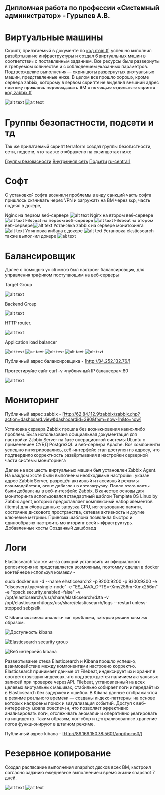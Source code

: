 ## Дипломная работа по профессии «Системный администратор» - Гурылев А.В.

# Виртуальные машины

Скрипт, прилагаемый в документе по [код main.tf](https://github.com/A1ex93/diplom/blob/main/main.tf), успешно выполнил развёртывание инфраструктуры и создал 6 виртуальных машин в соответствии с поставленным заданием. Все ресурсы были развернуты в требуемом количестве и с соблюдением указанных параметров. Подтверждение выполнения — скриншоты развернутых виртуальных машин, представленные ниже. В целом все прошло хорошо, кроме сервера zabbix, которому в первом скрипте не выделил внешний адрес поэтому пришлось пересоздавать ВМ с помощью отдельного скрипта - [код zabbix.tf](https://github.com/A1ex93/diplom/blob/main/zabbix.tf)

![alt text](https://github.com/A1ex93/diplom/blob/main/diplom_image/all_vm.png)
![alt text](https://github.com/A1ex93/diplom/blob/main/diplom_image/diski.png)

# Группы безопастности, подсети и тд

Так же прилагаемый скрипт terraform создал группы безопастности, сети, подсети, что так же отображено на скриншотах ниже

[Группы безопасности](https://github.com/A1ex93/diplom/blob/main/diplom_image/security-group.png)
[Внутренняя сеть](https://github.com/A1ex93/diplom/blob/main/diplom_image/internal-zone.png)
[Подсети](https://github.com/A1ex93/diplom/blob/main/diplom_image/security-group.png)
[ru-central1](https://github.com/A1ex93/diplom/blob/main/diplom_image/ru-central1.png)

# Софт

С установкой софта возникли проблемы в виду санкций часть софта пришлось скачивать через VPN и загружать на ВМ через scp, часть поднял в докере,

Nginx на первом веб-сервере
![alt text](https://github.com/A1ex93/diplom/blob/main/diplom_image/nginx-web-1.png)
Nginx на втором веб-сервере
![alt text](https://github.com/A1ex93/diplom/blob/main/diplom_image/nginx-web-2.png)
Filebeat на первом веб-сервере
![alt text](https://github.com/A1ex93/diplom/blob/main/diplom_image/filebeat-web-1.png)
Filebeat на втором веб-сервере
![alt text](https://github.com/A1ex93/diplom/blob/main/diplom_image/filebeat-web-2.png)
Установка zabbix на сервере мониторинга
![alt text](https://github.com/A1ex93/diplom/blob/main/diplom_image/zabbix-install.png)
Установка кибана в докере
![alt text](https://github.com/A1ex93/diplom/blob/main/diplom_image/kibana-with-docker.png)
Установка elasticsearch также выполнил докере
![alt text](https://github.com/A1ex93/diplom/blob/main/diplom_image/elasticsearch-with-docker.png)

# Балансировщик

Далее с помощью yc cli мною был настроен балансировщик, для управления трафиком поступающим на веб-серверы

Target Group

![alt text](https://github.com/A1ex93/diplom/blob/main/diplom_image/target-group.png)

Backend Group

![alt text](https://github.com/A1ex93/diplom/blob/main/diplom_image/backend-group.png)

HTTP router.

![alt text](https://github.com/A1ex93/diplom/blob/main/diplom_image/route-table.png)

Application load balancer

![alt text](https://github.com/A1ex93/diplom/blob/main/diplom_image/balancer.png)
![alt text](https://github.com/A1ex93/diplom/blob/main/diplom_image/balancer1.png)
![alt text](https://github.com/A1ex93/diplom/blob/main/diplom_image/balancer2.png)
![alt text](https://github.com/A1ex93/diplom/blob/main/diplom_image/balancer3.png)
![alt text](https://github.com/A1ex93/diplom/blob/main/diplom_image/balancer4.png)

Публичный адрес балансировщика - [http://84.252.132.76/]

Протестируйте сайт curl -v <публичный IP балансера>:80

![alt text](https://github.com/A1ex93/diplom/blob/main/diplom_image/all_vm.png)

# Мониторинг
Публичный адрес zabbix - [http://62.84.112.9/zabbix/zabbix.php?action=dashboard.view&dashboardid=390&from=now-1h&to=now]

Установка сервера Zabbix прошла без возникновения каких-либо проблем. Была использована официальная документация для настройки Zabbix Server на базе операционной системы Ubuntu с применением СУБД PostgreSQL и веб-сервера Apache. Все компоненты успешно интегрировались, веб-интерфейс стал доступен по адресу, что подтвердило корректность развёртывания и настройки серверной части системы мониторинга.

Далее на все шесть виртуальных машин был установлен Zabbix Agent. На каждом хосте были выполнены необходимые настройки: указан адрес Zabbix Server, разрешён активный и пассивный режимы взаимодействия, агент добавлен в автозагрузку. После этого хосты были добавлены в веб-интерфейс Zabbix. В качестве основы для мониторинга использовался стандартный шаблон Template OS Linux by Zabbix agent, который предоставляет комплексный набор элементов (items) для сбора данных: загрузка CPU, использование памяти, состояние дискового пространства, сетевая активность и другие ключевые метрики. Привязка шаблона позволила быстро и единообразно настроить мониторинг всей инфраструктуры.
[Добавленные хосты](https://github.com/A1ex93/diplom/blob/main/diplom_image/zabbix-all.png)
[Созданный дашбоард](https://github.com/A1ex93/diplom/blob/main/diplom_image/zabbix-dashboard.png)

# Логи

Elasticsearch так же из-за санкций установить из официального репозитория не представляется возможным, поэтомму сделал в docker контейнере используя команду -  

sudo docker run -d   --name elasticsearch2   -p 9200:9200   -p 9300:9300   -e "discovery.type=single-node"   -e "ES_JAVA_OPTS=-Xms256m -Xmx256m"   -e "xpack.security.enabled=false"   -v /opt/elasticsearch//usr/share/elasticsearch/data   -v /opt/elasticsearch/logs:/usr/share/elasticsearch/logs   --restart unless-stopped sebp/elk

C kibana возникла аналогичная проблема, которые решил такм же образом.

![Доступность kibana](https://github.com/A1ex93/diplom/blob/main/diplom_image/elasticsearch-curl.png)

![Elasticsearch security group](https://github.com/A1ex93/diplom/blob/main/diplom_image/elasticsearch-sg.png)

![Веб интерфейс kibana](https://github.com/A1ex93/diplom/blob/main/diplom_image/kibana-elastic-web.png)

Развертывание стека Elasticsearch и Kibana прошло успешно, взаимодействие между компонентами настроено корректно. Elasticsearch принимает данные от Filebeat, индексирует их и хранит в соответствующих индексах, что подтверждается наличием актуальных записей при проверке через API. Filebeat, установленный на всех целевых виртуальных машинах, стабильно собирает логи и передаёт их в Elasticsearch без задержек и ошибок. В Kibana данные отображаются в режиме реального времени — созданы индекс-паттерны, на основе которых настроены поиск и визуализация событий. Доступ к веб-интерфейсу Kibana обеспечен, что позволяет эффективно анализировать логи, отслеживать аномалии и оперативно реагировать на инциденты. Таким образом, лог-сбор и централизованное хранение логов функционируют в штатном режиме.

Публичный адрес kibana - [http://89.169.150.38:5601/app/home#/]

# Резервное копирование
Создал расписание выполнения snapshot дисков всех ВМ, настроил согласно заданию ежедневное выполнение и время жизни snapshot 7 дней.

![alt text](https://github.com/A1ex93/diplom/blob/main/diplom_image/snapshot.png)
![alt text](https://github.com/A1ex93/diplom/blob/main/diplom_image/shapshot-schedule.png)
